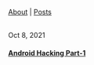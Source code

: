<a href="https://github.com/vinagrsec">About</a> | <a href="https://vinagrsec.github.io">Posts</a>
<br>
<br>
 <p>Oct 8, 2021</p>
<b><h4><a href="https://vinagrsec.github.io/android-hacking-part-1">Android Hacking Part-1</a></h4></b>
